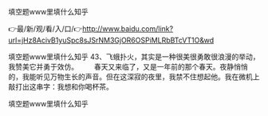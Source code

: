 填空题www里填什么知乎

👉最/新/观/看/入/口/👉http://www.baidu.com/link?url=jHz8AcivB1yuSpc8sJSrNM3GjOR6OSPiMLRbBTcVT1O&wd

填空题www里填什么知乎	43、飞蛾扑火，其实是一种很美很勇敢很浪漫的举动，我赞美它并勇于效仿。
　　春天又来临了，又是一年前的那个春天。夜静悄悄的，我能听见万物生长的声音。但在这深寂的夜里，我禁不住想起他。我在微机上敲打出这串字：我想和你喝杯茶。


填空题www里填什么知乎
